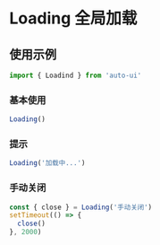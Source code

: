 ---
---

# Loading 全局加载

## 使用示例

```jsx
import { Loadind } from 'auto-ui'
```

### 基本使用

```jsx
Loading()
```

### 提示

```jsx
Loading('加载中...')
```

### 手动关闭

```jsx
const { close } = Loading('手动关闭')
setTimeout(() => {
  close()
}, 2000)
```
